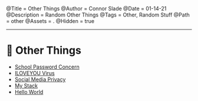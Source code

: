 @Title = Other Things
@Author = Connor Slade
@Date = 01-14-21
@Description = Random Other Things
@Tags = Other, Random Stuff
@Path = other
@Assets = .
@Hidden = true

---

# 🎲 Other Things

- [School Password Concern](/writing/other/school-password-concern)
- [ILOVEYOU Virus](/writing/other/i-love-you-virus)
- [Social Media Privacy](/writing/other/social-media-privacy)
- [My Stack](/writing/other/my-stack)
- [Hello World](/writing/hello-world)
